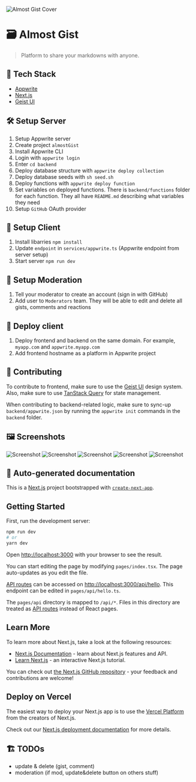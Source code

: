 ![Almost Gist Cover](public/cover.png)

# 🗃️ Almost Gist

> Platform to share your markdowns with anyone.

## 🧰 Tech Stack

- [Appwrite](https://appwrite.io/)
- [Next.js](https://nextjs.org/)
- [Geist UI](https://geist-ui.dev/)

## 🛠️ Setup Server

1. Setup Appwrite server
2. Create project `almostGist`
3. Install Appwrite CLI
4. Login with `appwrite login`
5. Enter `cd backend`
6. Deploy database structure with `appwrite deploy collection`
7. Deploy database seeds with `sh seed.sh`
8. Deploy functions with `appwrite deploy function`
9. Set variables on deployed functions. There is `backend/functions` folder for each function. They all have `README.md` describing what variables they need
10. Setup `GitHub` OAuth provider

## 👀 Setup Client

1. Install libarries `npm install`
2. Update `endpoint` in `services/appwrite.ts` (Appwrite endpoint from server setup)
3. Start server `npm run dev`

## 🚨 Setup Moderation

1. Tell your moderator to create an account (sign in with GitHub)
2. Add user to `Moderators` team. They will be able to edit and delete all gists, comments and reactions

## 🚀 Deploy client

1. Deploy frontend and backend on the same domain. For example, `myapp.com` and `appwrite.myapp.com`
2. Add frontend hostname as a platform in Appwrite project

## 🤝 Contributing

To contribute to frontend, make sure to use the [Geist UI](https://geist-ui.dev/) design system. Also, make sure to use [TanStack Query](https://tanstack.com/query/v4/) for state management.

When contributing to backend-related logic, make sure to sync-up `backend/appwrite.json` by running the `appwrite init` commands in the `backend` folder.

## 🖼️ Screenshots

![Screenshot](public/screenshots/ss1.png)
![Screenshot](public/screenshots/ss2.png)
![Screenshot](public/screenshots/ss3.png)
![Screenshot](public/screenshots/ss4.png)
![Screenshot](public/screenshots/ss5.png)

## 🤖 Auto-generated documentation

This is a [Next.js](https://nextjs.org/) project bootstrapped with [`create-next-app`](https://github.com/vercel/next.js/tree/canary/packages/create-next-app).

## Getting Started

First, run the development server:

```bash
npm run dev
# or
yarn dev
```

Open [http://localhost:3000](http://localhost:3000) with your browser to see the result.

You can start editing the page by modifying `pages/index.tsx`. The page auto-updates as you edit the file.

[API routes](https://nextjs.org/docs/api-routes/introduction) can be accessed on [http://localhost:3000/api/hello](http://localhost:3000/api/hello). This endpoint can be edited in `pages/api/hello.ts`.

The `pages/api` directory is mapped to `/api/*`. Files in this directory are treated as [API routes](https://nextjs.org/docs/api-routes/introduction) instead of React pages.

## Learn More

To learn more about Next.js, take a look at the following resources:

- [Next.js Documentation](https://nextjs.org/docs) - learn about Next.js features and API.
- [Learn Next.js](https://nextjs.org/learn) - an interactive Next.js tutorial.

You can check out [the Next.js GitHub repository](https://github.com/vercel/next.js/) - your feedback and contributions are welcome!

## Deploy on Vercel

The easiest way to deploy your Next.js app is to use the [Vercel Platform](https://vercel.com/new?utm_medium=default-template&filter=next.js&utm_source=create-next-app&utm_campaign=create-next-app-readme) from the creators of Next.js.

Check out our [Next.js deployment documentation](https://nextjs.org/docs/deployment) for more details.

## 🏗️ TODOs

- update & delete (gist, comment)
- moderation (if mod, update&delete button on others stuff)
